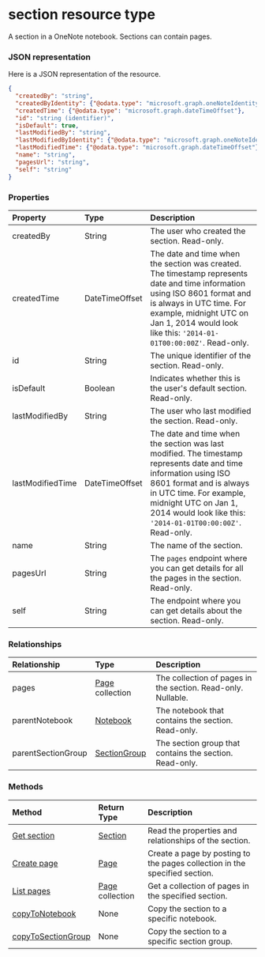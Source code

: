 # section resource type

A section in a OneNote notebook. Sections can contain pages.

### JSON representation

Here is a JSON representation of the resource.

<!-- {
  "blockType": "resource",
  "optionalProperties": [
    "pages",
    "parentNotebook",
    "parentSectionGroup"
  ],
  "@odata.type": "microsoft.graph.section"
}-->

```json
{
  "createdBy": "string",
  "createdByIdentity": {"@odata.type": "microsoft.graph.oneNoteIdentitySet"},
  "createdTime": {"@odata.type": "microsoft.graph.dateTimeOffset"},
  "id": "string (identifier)",
  "isDefault": true,
  "lastModifiedBy": "string",
  "lastModifiedByIdentity": {"@odata.type": "microsoft.graph.oneNoteIdentitySet"},
  "lastModifiedTime": {"@odata.type": "microsoft.graph.dateTimeOffset"},
  "name": "string",
  "pagesUrl": "string",
  "self": "string"
}

```
### Properties
| Property	   | Type	|Description|
|:---------------|:--------|:----------|
|createdBy|String|The user who created the section. Read-only.|
|createdTime|DateTimeOffset|The date and time when the section was created. The timestamp represents date and time information using ISO 8601 format and is always in UTC time. For example, midnight UTC on Jan 1, 2014 would look like this: `'2014-01-01T00:00:00Z'`. Read-only.|
|id|String|The unique identifier of the section.  Read-only.|
|isDefault|Boolean|Indicates whether this is the user's default section. Read-only.|
|lastModifiedBy|String|The user who last modified the section. Read-only.|
|lastModifiedTime|DateTimeOffset|The date and time when the section was last modified. The timestamp represents date and time information using ISO 8601 format and is always in UTC time. For example, midnight UTC on Jan 1, 2014 would look like this: `'2014-01-01T00:00:00Z'`. Read-only.|
|name|String|The name of the section. |
|pagesUrl|String|The `pages` endpoint where you can get details for all the pages in the section. Read-only.|
|self|String|The endpoint where you can get details about the section. Read-only.|

### Relationships
| Relationship | Type	|Description|
|:---------------|:--------|:----------|
|pages|[Page](page.md) collection|The collection of pages in the section.  Read-only. Nullable.|
|parentNotebook|[Notebook](notebook.md)|The notebook that contains the section.  Read-only.|
|parentSectionGroup|[SectionGroup](sectiongroup.md)|The section group that contains the section.  Read-only.|

### Methods

| Method		   | Return Type	|Description|
|:---------------|:--------|:----------|
|[Get section](../api/section_get.md) | [Section](section.md) |Read the properties and relationships of the section.|
|[Create page](../api/section_post_pages.md) |[Page](page.md)| Create a page by posting to the pages collection in the specified section.|
|[List pages](../api/section_list_pages.md) |[Page](page.md) collection| Get a collection of pages in the specified section.|
|[copyToNotebook](../api/section_copytonotebook.md)|None|Copy the section to a specific notebook.|
|[copyToSectionGroup](../api/section_copytosectiongroup.md)|None|Copy the section to a specific section group.|


<!-- uuid: 8fcb5dbc-d5aa-4681-8e31-b001d5168d79
2015-10-25 14:57:30 UTC -->
<!-- {
  "type": "#page.annotation",
  "description": "section resource",
  "keywords": "",
  "section": "documentation",
  "tocPath": ""
}-->